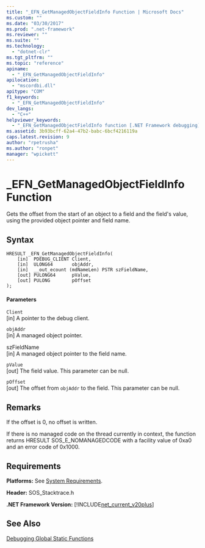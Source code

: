 ```yaml
---
title: "_EFN_GetManagedObjectFieldInfo Function | Microsoft Docs"
ms.custom: ""
ms.date: "03/30/2017"
ms.prod: ".net-framework"
ms.reviewer: ""
ms.suite: ""
ms.technology: 
  - "dotnet-clr"
ms.tgt_pltfrm: ""
ms.topic: "reference"
apiname: 
  - "_EFN_GetManagedObjectFieldInfo"
apilocation: 
  - "mscordbi.dll"
apitype: "COM"
f1_keywords: 
  - "_EFN_GetManagedObjectFieldInfo"
dev_langs: 
  - "C++"
helpviewer_keywords: 
  - "_EFN_GetManagedObjectFieldInfo function [.NET Framework debugging]"
ms.assetid: 3b93bcff-62a4-47b2-babc-6bcf4216119a
caps.latest.revision: 9
author: "rpetrusha"
ms.author: "ronpet"
manager: "wpickett"
---
```

# _EFN_GetManagedObjectFieldInfo Function
Gets the offset from the start of an object to a field and the field's value, using the provided object pointer and field name.  
  
## Syntax  
  
```  
HRESULT _EFN_GetManagedObjectFieldInfo(  
    [in]  PDEBUG_CLIENT Client,  
    [in]  ULONG64       objAddr,  
    [in]  __out_ecount (mdNameLen) PSTR szFieldName,  
    [out] PULONG64      pValue,  
    [out] PULONG        pOffset  
);  
```  
  
#### Parameters  
 `Client`  
 [in] A pointer to the debug client.  
  
 `objAddr`  
 [in] A managed object pointer.  
  
 szFieldName  
 [in] A managed object pointer to the field name.  
  
 `pValue`  
 [out] The field value. This parameter can be null.  
  
 `pOffset`  
 [out] The offset from `objAddr` to the field. This parameter can be null.  
  
## Remarks  
 If the offset is 0, no offset is written.  
  
 If there is no managed code on the thread currently in context, the function returns HRESULT SOS_E_NOMANAGEDCODE with a facility value of 0xa0 and an error code of 0x1000.  
  
## Requirements  
 **Platforms:** See [System Requirements](../../../../docs/framework/get-started/system-requirements.md).  
  
 **Header:** SOS_Stacktrace.h  
  
 **.NET Framework Version:** [!INCLUDE[net_current_v20plus](../../../../includes/net-current-v20plus-md.md)]  
  
## See Also  
 [Debugging Global Static Functions](../../../../docs/framework/unmanaged-api/debugging/debugging-global-static-functions.md)